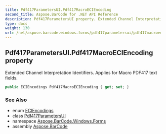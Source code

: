 ```yaml
---
title: Pdf417ParametersUI.Pdf417MacroECIEncoding
second_title: Aspose.BarCode for .NET API Reference
description: Pdf417ParametersUI property. Extended Channel Interpretation Identifiers. Applies for Macro PDF417 text fields
type: docs
weight: 130
url: /net/aspose.barcode.windows.forms/pdf417parametersui/pdf417macroeciencoding/
---
```

## Pdf417ParametersUI.Pdf417MacroECIEncoding property

Extended Channel Interpretation Identifiers. Applies for Macro PDF417 text fields.

```csharp
public ECIEncodings Pdf417MacroECIEncoding { get; set; }
```

### See Also

* enum [ECIEncodings](../../../aspose.barcode.generation/eciencodings/)
* class [Pdf417ParametersUI](../)
* namespace [Aspose.BarCode.Windows.Forms](../../pdf417parametersui/)
* assembly [Aspose.BarCode](../../../)


